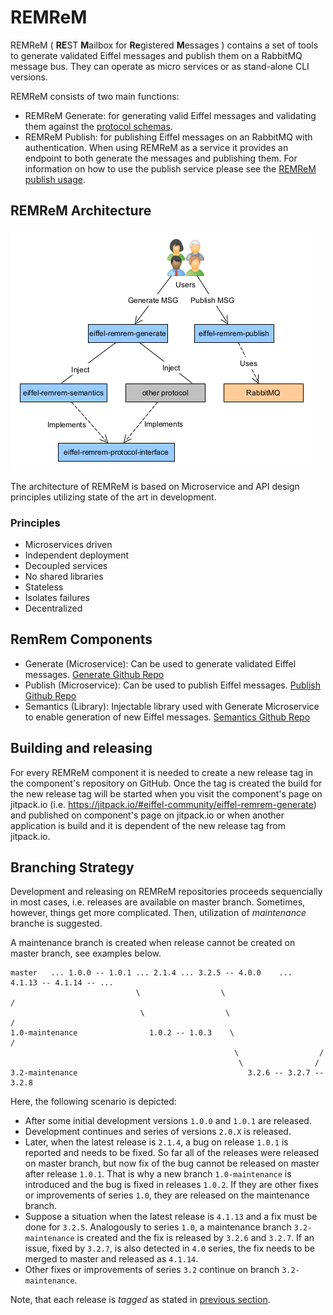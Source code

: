 # REMReM
REMReM ( **RE**ST **M**ailbox for **Re**gistered **M**essages ) contains a set of tools to generate validated Eiffel messages and publish them on a RabbitMQ message bus. They can operate as micro services or as stand-alone CLI versions.

REMReM consists of two main functions:
- REMReM Generate: for generating valid Eiffel messages and validating them against the [protocol schemas](https://github.com/eiffel-community/eiffel/tree/master/schemas).
- REMReM Publish: for publishing Eiffel messages on an RabbitMQ with authentication. When using REMReM as a service it provides an endpoint to both generate the messages and publishing them. For information on how to use the publish service please see the [REMReM publish usage](https://github.com/eiffel-community/eiffel-remrem-publish/blob/master/wiki/markdown/usage/service.md#usage).

## REMReM Architecture
![RemRem Architecture](https://github.com/eiffel-community/eiffel-remrem/raw/master/media/remrem_architecture.png "RemRem Architecture")

The architecture of REMReM is based on Microservice and API design principles utilizing state of the art in development.

### Principles
- Microservices driven
 - Independent deployment
 - Decoupled services
 - No shared libraries
 - Stateless
 - Isolates failures
 - Decentralized

## RemRem Components
- Generate (Microservice): Can be used to generate validated Eiffel messages. [Generate Github Repo](https://github.com/eiffel-community/eiffel-remrem-generate)
- Publish (Microservice): Can be used to publish Eiffel messages. [Publish Github Repo](https://github.com/eiffel-community/eiffel-remrem-publish)
- Semantics (Library): Injectable library used with Generate Microservice to enable generation of new Eiffel messages. [Semantics Github Repo](https://github.com/eiffel-community/eiffel-remrem-semantics)

## Building and releasing
For every REMReM component it is needed to create a new release tag in the component's repository on GitHub. Once the tag is created the build for the new release tag will be started when you visit the component's page on jitpack.io (i.e. https://jitpack.io/#eiffel-community/eiffel-remrem-generate) and published on component's page on jitpack.io or when another application is build and it is dependent of the new release tag from jitpack.io.

## Branching Strategy
Development and releasing on REMReM repositories proceeds sequencially in most cases, i.e. releases are available on master branch.
Sometimes, however, things get more complicated. Then, utilization of _maintenance_ branche is suggested.

A maintenance branch is created when release cannot be created on master branch, see examples below.

~~~~
master   ... 1.0.0 -- 1.0.1 ... 2.1.4 ... 3.2.5 -- 4.0.0    ...   4.1.13 -- 4.1.14 -- ...
                            \                  \                        /
                             \                  \                      /
1.0-maintenance                1.0.2 -- 1.0.3    \                    /
                                                  \                  /
                                                   \                /
3.2-maintenance                                      3.2.6 -- 3.2.7 -- 3.2.8
~~~~

Here, the following scenario is depicted:
* After some initial development versions `1.0.0` and `1.0.1` are released.
* Development continues and series of versions `2.0.X` is released.
* Later, when the latest release is `2.1.4`, a bug on release `1.0.1` is reported and needs to be fixed. So far all of the releases were released on master branch, but now fix of the bug cannot be released on master after release `1.0.1`. That is why a new branch `1.0-maintenance` is introduced and the bug is fixed in releases `1.0.2`. If they are other fixes or improvements of series `1.0`, they are released on the maintenance branch.
* Suppose a situation when the latest release is `4.1.13` and a fix must be done for `3.2.5`. Analogously to series `1.0`, a maintenance branch `3.2-maintenance` is created and the fix is released by `3.2.6` and `3.2.7`. If an issue, fixed by `3.2.7`, is also detected in `4.0` series, the fix needs to be merged to master and released as `4.1.14`.
* Other fixes or improvements of series `3.2` continue on branch `3.2-maintenance`.

Note, that each release is _tagged_ as stated in [previous section](#building-and-releasing).
